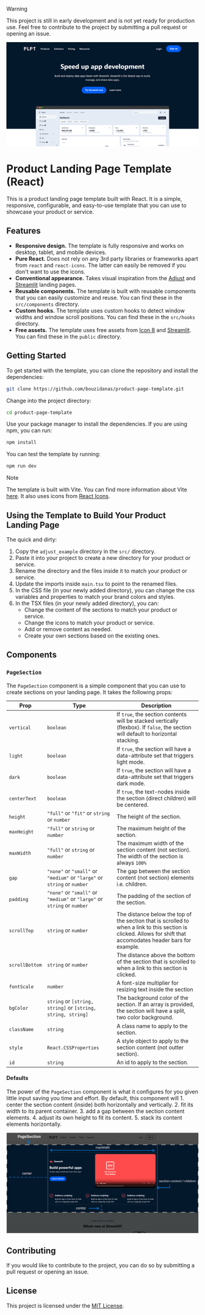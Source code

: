 >[!WARNING]
> This project is still in early development and is not yet ready for production use. Feel free to contribute to the project by submitting a pull request or opening an issue.

![product landing page screenshot](public/imgs/product-landing-page-screenshot.png)

# Product Landing Page Template (React)

This is a product landing page template built with React. It is a simple, responsive, configurable, and easy-to-use template that you can use to showcase your product or service.

## Features

- **Responsive design.** The template is fully responsive and works on desktop, tablet, and mobile devices.
- **Pure React.** Does not rely on any 3rd party libraries or frameworks apart from `react` and `react-icons`. The latter can easily be removed if you don't want to use the icons.
- **Conventional appearance.** Takes visual inspiration from the [Adjust](https://www.adjust.com/) and [Streamlit](https://www.streamlit.io/) landing pages.
- **Reusable components.** The template is built with reusable components that you can easily customize and reuse. You can find these in the `src/components` directory.
- **Custom hooks.** The template uses custom hooks to detect window widths and window scroll positions. You can find these in the `src/hooks` directory.
- **Free assets.** The template uses free assets from [Icon 8](https://icons8.com/illustrations) and [Streamlit](https://www.streamlit.io/). You can find these in the `public` directory.

## Getting Started

To get started with the template, you can clone the repository and install the dependencies:

```bash
git clone https://github.com/bouzidanas/product-page-template.git
```
Change into the project directory:
```bash
cd product-page-template
```
Use your package manager to install the dependencies. If you are using npm, you can run:
```bash
npm install
```
You can test the template by running:
```bash
npm run dev
```

>[!NOTE]
> The template is built with Vite. You can find more information about Vite [here](https://vitejs.dev/). It also uses icons from [React Icons](https://react-icons.github.io/react-icons/).


## Using the Template to Build Your Product Landing Page

The quick and dirty:

1. Copy the `adjust_example` directory in the `src/` directory.
2. Paste it into your project to create a new directory for your product or service. 
3. Rename the directory and the files inside it to match your product or service.
4. Update the imports inside `main.tsx` to point to the renamed files.
5. In the CSS file (in your newly added directory), you can change the css variables and properties to match your brand colors and styles.
6. In the TSX files (in your newly added directory), you can:
    - Change the content of the sections to match your product or service.
    - Change the icons to match your product or service.
    - Add or remove content as needed.
    - Create your own sections based on the existing ones.

## Components

### `PageSection`

The `PageSection` component is a simple component that you can use to create sections on your landing page. It takes the following props:

| Prop | Type | Description |
| --- | --- | --- |
| `vertical` | `boolean` | If `true`, the section contents will be stacked vertically (flexbox). If `false`, the section will default to horizontal stacking. |
| `light` | `boolean` | If `true`, the section will have a data-attribute set that triggers light mode. |
| `dark` | `boolean` | If `true`, the section will have a data-attribute set that triggers dark mode. |
| `centerText` | `boolean` | If `true`, the text-nodes inside the section (direct children) will be centered. |
| `height` | `"full"` or `"fit"` or `string` or `number` | The height of the section. |
| `maxHeight` | `"full"` or `string` or `number` | The maximum height of the section. |
| `maxWidth` | `"full"` or `string` or `number` | The maximum width of the section content (not section). The width of the section is always `100%` |
| `gap` | `"none"` or `"small"` or `"medium"` or `"large"` or `string` or `number` | The gap between the section content (not section) elements i.e. children. |
| `padding` | `"none"` or `"small"` or `"medium"` or `"large"` or `string` or `number` | The padding of the section of the section. |
| `scrollTop` | `string` or `number` | The distance below the top of the section that is scrolled to when a link to this section is clicked. Allows for shift that accomodates header bars for example. |
| `scrollBottom` | `string` or `number` | The distance above the bottom of the section that is scrolled to when a link to this section is clicked. |
| `fontScale` | `number` | A font-size multiplier for resizing text inside the section |
| `bgColor` | `string` or `[string, string]` or `[string, string, string]` | The background color of the section. If an array is provided, the section will have a split, two color background. |
| `className` | `string` | A class name to apply to the section. |
| `style` | `React.CSSProperties` | A style object to apply to the section content (not outter section). |
| `id` | `string` | An id to apply to the section. |

#### Defaults


The power of the `PageSection` component is what it configures for you given little input saving you time and effort. By default, this component will 
    1. center the section content (inside) both horizontally and vertically. 
    2. fit its width to its parent container.
    3. add a gap between the section content elements.
    4. adjust its own height to fit its content.
    5. stack its content elements horizontally.
   
![PageSection defaults](public/imgs/plpt-pagesection-wnotes.png)

## Contributing

If you would like to contribute to the project, you can do so by submitting a pull request or opening an issue.

## License

This project is licensed under the [MIT License](https://github.com/bouzidanas/product-page-template?tab=MIT-1-ov-file#readme).